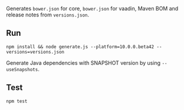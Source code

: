 Generates `bower.json` for core, `bower.json` for vaadin, Maven BOM and release 
notes from `versions.json`.

## Run

`npm install && node generate.js --platform=10.0.0.beta42 --versions=versions.json`

Generate Java dependencies with SNAPSHOT version by using `--useSnapshots`.

## Test

`npm test`
